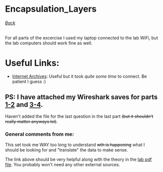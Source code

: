 # __Encapsulation_Layers__
###### [Back](/)

For all parts of the excercise I used my laptop connected to the lab WiFi,
but the lab computers should work fine as well.

# Useful Links:
- [Internet Archives](https://web.archive.org/web/20220127175142/http:/networksorcery.com/enp/default.htm): Useful but it took *quite some time* to connect. Be patient I guess :)

## PS: I have attached my Wireshark saves for parts [1-2](askhsh1_laptop_WiFi_sxolhs.pcapng) and [3-4](askhsh3_laptop_wifi_sxolhs_v2.pcapng).
Haven't added the file for the last question in the last part ~~(but it shouldn't really matter anyways lol)~~.

### General comments from me:
This set took me WAY too long to understand ~~wth is happening~~ what I should be looking for and "translate" the data to make sense.

The link above should be very helpful along with the theory in the [lab pdf file](Lab2.pdf). You probably won't need any other external sources.
